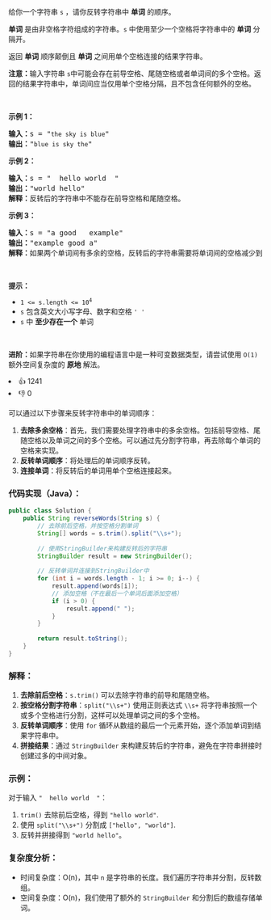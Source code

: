 <p>给你一个字符串 <code>s</code> ，请你反转字符串中 <strong>单词</strong> 的顺序。</p>

<p><strong>单词</strong> 是由非空格字符组成的字符串。<code>s</code> 中使用至少一个空格将字符串中的 <strong>单词</strong> 分隔开。</p>

<p>返回 <strong>单词</strong> 顺序颠倒且 <strong>单词</strong> 之间用单个空格连接的结果字符串。</p>

<p><strong>注意：</strong>输入字符串 <code>s</code>中可能会存在前导空格、尾随空格或者单词间的多个空格。返回的结果字符串中，单词间应当仅用单个空格分隔，且不包含任何额外的空格。</p>

<p>&nbsp;</p>

<p><strong>示例 1：</strong></p>

<pre>
<strong>输入：</strong>s = "<span><code>the sky is blue</code></span>"
<strong>输出：</strong>"<span><code>blue is sky the</code></span>"
</pre>

<p><strong>示例 2：</strong></p>

<pre>
<strong>输入：</strong>s = " &nbsp;hello world &nbsp;"
<strong>输出：</strong>"world hello"
<strong>解释：</strong>反转后的字符串中不能存在前导空格和尾随空格。
</pre>

<p><strong>示例 3：</strong></p>

<pre>
<strong>输入：</strong>s = "a good &nbsp; example"
<strong>输出：</strong>"example good a"
<strong>解释：</strong>如果两个单词间有多余的空格，反转后的字符串需要将单词间的空格减少到仅有一个。
</pre>

<p>&nbsp;</p>

<p><strong>提示：</strong></p>

<ul> 
 <li><code>1 &lt;= s.length &lt;= 10<sup>4</sup></code></li> 
 <li><code>s</code> 包含英文大小写字母、数字和空格 <code>' '</code></li> 
 <li><code>s</code> 中 <strong>至少存在一个</strong> 单词</li> 
</ul>

<ul> 
</ul>

<p>&nbsp;</p>

<p><strong>进阶：</strong>如果字符串在你使用的编程语言中是一种可变数据类型，请尝试使用&nbsp;<code>O(1)</code> 额外空间复杂度的 <strong>原地</strong> 解法。</p>

<div><li>👍 1241</li><li>👎 0</li></div>

可以通过以下步骤来反转字符串中的单词顺序：

1. **去除多余空格**：首先，我们需要处理字符串中的多余空格。包括前导空格、尾随空格以及单词之间的多个空格。可以通过先分割字符串，再去除每个单词的空格来实现。
2. **反转单词顺序**：将处理后的单词顺序反转。
3. **连接单词**：将反转后的单词用单个空格连接起来。

### 代码实现（Java）：
```java
public class Solution {
    public String reverseWords(String s) {
        // 去除前后空格，并按空格分割单词
        String[] words = s.trim().split("\\s+");
        
        // 使用StringBuilder来构建反转后的字符串
        StringBuilder result = new StringBuilder();
        
        // 反转单词并连接到StringBuilder中
        for (int i = words.length - 1; i >= 0; i--) {
            result.append(words[i]);
            // 添加空格（不在最后一个单词后面添加空格）
            if (i > 0) {
                result.append(" ");
            }
        }
        
        return result.toString();
    }
}
```

### 解释：
1. **去除前后空格**：`s.trim()` 可以去除字符串的前导和尾随空格。
2. **按空格分割字符串**：`split("\\s+")` 使用正则表达式 `\\s+` 将字符串按照一个或多个空格进行分割，这样可以处理单词之间的多个空格。
3. **反转单词顺序**：使用 `for` 循环从数组的最后一个元素开始，逐个添加单词到结果字符串中。
4. **拼接结果**：通过 `StringBuilder` 来构建反转后的字符串，避免在字符串拼接时创建过多的中间对象。

### 示例：
对于输入 `"  hello world  "`：
1. `trim()` 去除前后空格，得到 `"hello world"`.
2. 使用 `split("\\s+")` 分割成 `["hello", "world"]`.
3. 反转并拼接得到 `"world hello"`。

### 复杂度分析：
- 时间复杂度：O(n)，其中 `n` 是字符串的长度。我们遍历字符串并分割，反转数组。
- 空间复杂度：O(n)，我们使用了额外的 `StringBuilder` 和分割后的数组存储单词。